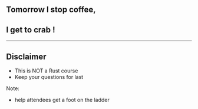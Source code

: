 ## Tomorrow I stop coffee,
## I get to crab !

---

## Disclaimer

* This is NOT a Rust course
* Keep your questions for last

Note:
* help attendees get a foot on the ladder

